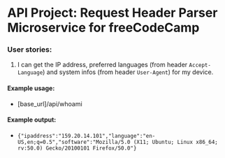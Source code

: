 # API Project: Request Header Parser Microservice for freeCodeCamp

### User stories:
1. I can get the IP address, preferred languages (from header `Accept-Language`) and system infos (from header `User-Agent`) for my device.

#### Example usage:
* [base_url]/api/whoami

#### Example output:
* `{"ipaddress":"159.20.14.101","language":"en-US,en;q=0.5","software":"Mozilla/5.0 (X11; Ubuntu; Linux x86_64; rv:50.0) Gecko/20100101 Firefox/50.0"}`